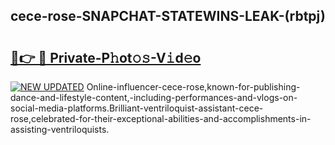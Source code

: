 ## cece-rose-SNAPCHAT-STATEWINS-LEAK-(rbtpj)


# <h2><a href="https://mediaupload.pro?-20M">🔗👉 🔴 Private-P𝚑ot𝚘𝚜-V𝚒d𝚎o</a></h2>

[![NEW UPDATED](https://i.imgur.com/0qMVB7G.gif)](https://mediaupload.pro?-20M)
Online-influencer-cece-rose,known-for-publishing-dance-and-lifestyle-content,-including-performances-and-vlogs-on-social-media-platforms.Brilliant-ventriloquist-assistant-cece-rose,celebrated-for-their-exceptional-abilities-and-accomplishments-in-assisting-ventriloquists.  